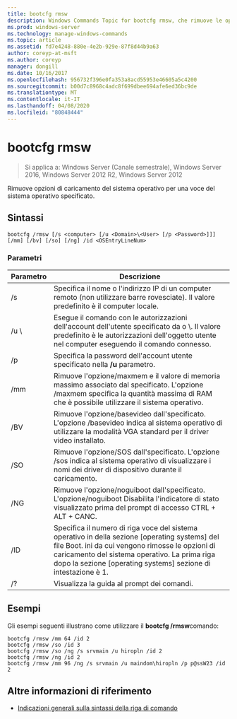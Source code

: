 ```yaml
---
title: bootcfg rmsw
description: Windows Commands Topic for bootcfg rmsw, che rimuove le opzioni di caricamento del sistema operativo per una voce del sistema operativo specificata.
ms.prod: windows-server
ms.technology: manage-windows-commands
ms.topic: article
ms.assetid: fd7e4248-880e-4e2b-929e-87f8d44b9a63
author: coreyp-at-msft
ms.author: coreyp
manager: dongill
ms.date: 10/16/2017
ms.openlocfilehash: 956732f396e0fa353a8acd55953e46605a5c4200
ms.sourcegitcommit: b00d7c8968c4adc8f699dbee694afe6ed36bc9de
ms.translationtype: MT
ms.contentlocale: it-IT
ms.lasthandoff: 04/08/2020
ms.locfileid: "80848444"
---
```

# <a name="bootcfg-rmsw"></a>bootcfg rmsw

>Si applica a: Windows Server (Canale semestrale), Windows Server 2016, Windows Server 2012 R2, Windows Server 2012

Rimuove opzioni di caricamento del sistema operativo per una voce del sistema operativo specificato.

## <a name="syntax"></a>Sintassi
```
bootcfg /rmsw [/s <computer> [/u <Domain>\<User> [/p <Password>]]] [/mm] [/bv] [/so] [/ng] /id <OSEntryLineNum>
```
### <a name="parameters"></a>Parametri

|      Parametro       |                                                                                                      Descrizione                                                                                                       |
|----------------------|------------------------------------------------------------------------------------------------------------------------------------------------------------------------------------------------------------------------|
|    /s <computer>     |                                                   Specifica il nome o l'indirizzo IP di un computer remoto (non utilizzare barre rovesciate). Il valore predefinito è il computer locale.                                                   |
| /u <Domain>\\<User>  |          Esegue il comando con le autorizzazioni dell'account dell'utente specificato da <User> o <Domain>\\<User>. Il valore predefinito è le autorizzazioni dell'oggetto utente nel computer eseguendo il comando connesso.          |
|    /p <Password>     |                                                                 Specifica la password dell'account utente specificato nella **/u** parametro.                                                                  |
|         /mm          |           Rimuove l'opzione/maxmem e il valore di memoria massimo associato dal <OSEntryLineNum>specificato. L'opzione /maxmem specifica la quantità massima di RAM che è possibile utilizzare il sistema operativo.            |
|         /BV          |                     Rimuove l'opzione/basevideo dall'<OSEntryLineNum>specificato. L'opzione /basevideo indica al sistema operativo di utilizzare la modalità VGA standard per il driver video installato.                     |
|         /SO          |                         Rimuove l'opzione/SOS dall'<OSEntryLineNum>specificato. L'opzione /sos indica al sistema operativo di visualizzare i nomi dei driver di dispositivo durante il caricamento.                          |
|         /NG          |                         Rimuove l'opzione/noguiboot dall'<OSEntryLineNum>specificato. L'opzione/noguiboot Disabilita l'indicatore di stato visualizzato prima del prompt di accesso CTRL + ALT + CANC.                          |
| <OSEntryLineNum>/ID | Specifica il numero di riga voce del sistema operativo in della sezione [operating systems] del file Boot. ini da cui vengono rimosse le opzioni di caricamento del sistema operativo. La prima riga dopo la sezione [operating systems] sezione di intestazione è 1. |
|          /?          |                                                                                          Visualizza la guida al prompt dei comandi.                                                                                          |

## <a name="examples"></a><a name=BKMK_examples></a>Esempi
Gli esempi seguenti illustrano come utilizzare il **bootcfg /rmsw**comando:
```
bootcfg /rmsw /mm 64 /id 2 
bootcfg /rmsw /so /id 3 
bootcfg /rmsw /so /ng /s srvmain /u hiropln /id 2 
bootcfg /rmsw /ng /id 2 
bootcfg /rmsw /mm 96 /ng /s srvmain /u maindom\hiropln /p p@ssW23 /id 2       
```
## <a name="additional-references"></a>Altre informazioni di riferimento
- [Indicazioni generali sulla sintassi della riga di comando](command-line-syntax-key.md)
